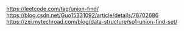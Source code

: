 https://leetcode.com/tag/union-find/
https://blog.csdn.net/Guo15331092/article/details/78702686
https://zxi.mytechroad.com/blog/data-structure/sp1-union-find-set/

